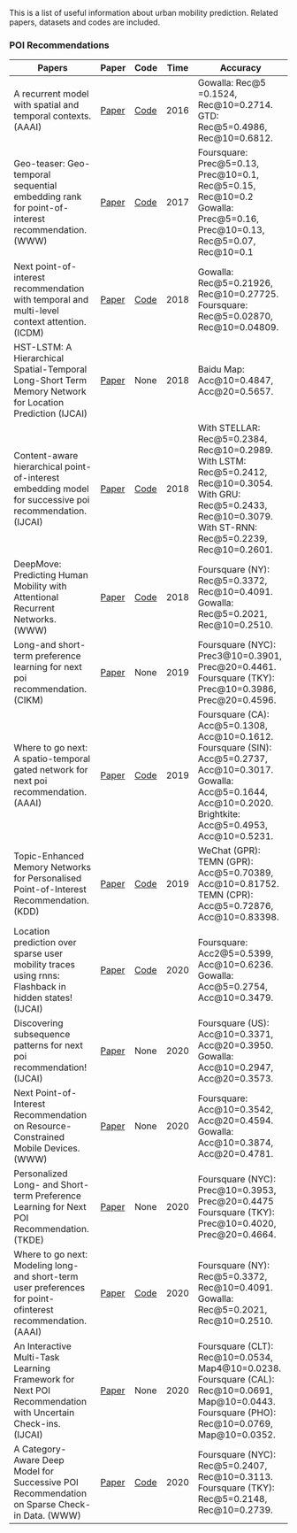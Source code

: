 This is a list of useful information about urban mobility prediction. Related papers, datasets and codes are included.

### POI Recommendations
Papers | Paper | Code | Time | Accuracy |
-------|-------|------|------|----------|
A recurrent model with spatial and temporal contexts. (AAAI) | [Paper](https://ojs.aaai.org/index.php/AAAI/article/view/9971)| [Code](https://github.com/yongqyu/STRNN) | 2016 | Gowalla: Rec@5 =0.1524, Rec@10=0.2714.<br>GTD: Rec@5=0.4986, Rec@10=0.6812. |
Geo-teaser: Geo-temporal sequential embedding rank for point-of-interest recommendation. (WWW) | [Paper](https://dl.acm.org/doi/abs/10.1145/3041021.3054138)| [Code](https://github.com/JasonLiu-THU/geo_teaser) | 2017 | Foursquare: Prec@5=0.13, Prec@10=0.1, Rec@5=0.15, Rec@10=0.2<br>Gowalla: Prec@5=0.16, Prec@10=0.13, Rec@5=0.07, Rec@10=0.1 |
Next point-of-interest recommendation with temporal and multi-level context attention. (ICDM) | [Paper](https://ieeexplore.ieee.org/abstract/document/8594953)| [Code](https://github.com/zhenql/TMCA) | 2018 | Gowalla: Rec@5=0.21926, Rec@10=0.27725.<br>Foursquare: Rec@5=0.02870, Rec@10=0.04809. |
HST-LSTM: A Hierarchical Spatial-Temporal Long-Short Term Memory Network for Location Prediction (IJCAI) | [Paper](https://www.ijcai.org/Proceedings/2018/0324.pdf)| None | 2018 | Baidu Map: Acc@10=0.4847, Acc@20=0.5657. |
Content-aware hierarchical point-of-interest embedding model for successive poi recommendation. (IJCAI) | [Paper](https://www.ijcai.org/Proceedings/2018/0458.pdf)| [Code](https://github.com/qnfnwkd/CAPE) | 2018 | With STELLAR: Rec@5=0.2384, Rec@10=0.2989.<br>With LSTM: Rec@5=0.2412, Rec@10=0.3054.<br>With GRU: Rec@5=0.2433, Rec@10=0.3079.<br>With ST-RNN: Rec@5=0.2239, Rec@10=0.2601. |
DeepMove: Predicting Human Mobility with Attentional Recurrent Networks. (WWW) | [Paper](https://dl.acm.org/doi/abs/10.1145/3178876.3186058)| [Code](https://github.com/vonfeng/DeepMove) | 2018 | Foursquare (NY): Rec@5=0.3372, Rec@10=0.4091.<br>Gowalla: Rec@5=0.2021, Rec@10=0.2510. |
Long-and short-term preference learning for next poi recommendation. (CIKM) | [Paper](https://dl.acm.org/doi/abs/10.1145/3357384.3358171)| None | 2019 | Foursquare (NYC): Prec3@10=0.3901, Prec@20=0.4461.<br>Foursquare (TKY): Prec@10=0.3986, Prec@20=0.4596. |
Where to go next: A spatio-temporal gated network for next poi recommendation. (AAAI) | [Paper](https://ieeexplore.ieee.org/abstract/document/9133505)| [Code](https://github.com/VeritasYin/STGCN_IJCAI-18) | 2019 | Foursquare (CA): Acc@5=0.1308, Acc@10=0.1612.<br>Foursquare (SIN): Acc@5=0.2737, Acc@10=0.3017.<br>Gowalla: Acc@5=0.1644, Acc@10=0.2020.<br>Brightkite: Acc@5=0.4953, Acc@10=0.5231. |
Topic-Enhanced Memory Networks for Personalised Point-of-Interest Recommendation. (KDD) | [Paper](https://dl.acm.org/doi/abs/10.1145/3292500.3330781)| [Code](https://github.com/XiaoZHOUCAM/Topic-Enhanced-Memory-Networks-for-Personalised-Point-of-Interest-Recommendation) | 2019 | WeChat (GPR):<br>TEMN (GPR): Acc@5=0.70389, Acc@10=0.81752.<br>TEMN (CPR): Acc@5=0.72876, Acc@10=0.83398. |
Location prediction over sparse user mobility traces using rnns: Flashback in hidden states! (IJCAI) | [Paper](https://www.ijcai.org/Proceedings/2020/0302.pdf)| [Code](https://github.com/eXascaleInfolab/Flashback_code) | 2020 | Foursquare: Acc2@5=0.5399, Acc@10=0.6236.<br>Gowalla: Acc@5=0.2754, Acc@10=0.3479. |
Discovering subsequence patterns for next poi recommendation! (IJCAI) | [Paper](https://www.ijcai.org/Proceedings/2020/0445.pdf)| None | 2020 | Foursquare (US): Acc@10=0.3371, Acc@20=0.3950.<br>Gowalla: Acc@10=0.2947, Acc@20=0.3573. |
Next Point-of-Interest Recommendation on Resource-Constrained Mobile Devices. (WWW) | [Paper](https://dl.acm.org/doi/abs/10.1145/3366423.3380170)| None | 2020 | Foursquare: Acc@10=0.3542, Acc@20=0.4594.<br>Gowalla: Acc@10=0.3874, Acc@20=0.4781. |
Personalized Long- and Short-term Preference Learning for Next POI Recommendation. (TKDE) | [Paper](https://ieeexplore.ieee.org/abstract/document/9117156)| None | 2020 | Foursquare (NYC): Prec@10=0.3953, Prec@20=0.4475<br>Foursquare (TKY): Prec@10=0.4020, Prec@20=0.4664. |
Where to go next: Modeling long-and short-term user preferences for point-ofinterest recommendation. (AAAI) | [Paper](https://ojs.aaai.org/index.php/AAAI/article/view/5353)| [Code](https://github.com/NLPWM-WHU/LSTPM) | 2020 | Foursquare (NY): Rec@5=0.3372, Rec@10=0.4091.<br>Gowalla: Rec@5=0.2021, Rec@10=0.2510. |
An Interactive Multi-Task Learning Framework for Next POI Recommendation with Uncertain Check-ins. (IJCAI) | [Paper](https://www.ijcai.org/Proceedings/2020/0491.pdf)| None | 2020 | Foursquare (CLT): Rec@10=0.0534, Map4@10=0.0238.<br>Foursquare (CAL): Rec@10=0.0691, Map@10=0.0443.<br>Foursquare (PHO): Rec@10=0.0769, Map@10=0.0352. |
A Category-Aware Deep Model for Successive POI Recommendation on Sparse Check-in Data. (WWW) | [Paper](https://dl.acm.org/doi/abs/10.1145/3366423.3380202)| [Code](https://github.com/fqyuu/CatDM) | 2020 | Foursquare (NYC): Rec@5=0.2407, Rec@10=0.3113.<br>Foursquare (TKY): Rec@5=0.2148, Rec@10=0.2739. |
